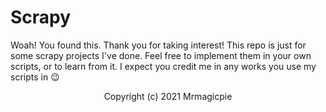 # Scrapy

Woah! You found this. Thank you for taking interest! This repo is just for some scrapy projects I've done. Feel free to implement them in your own scripts, or to learn from it. I expect you credit me in any works you use my scripts in :wink:

<p align="center">Copyright (c) 2021 Mrmagicpie</p>

